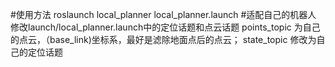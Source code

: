 #使用方法
roslaunch local_planner local_planner.launch 
#适配自己的机器人
修改launch/local_planner.launch中的定位话题和点云话题
points_topic 为自己的点云，（base_link)坐标系，最好是滤除地面点后的点云；
state_topic 修改为自己的定位话题
